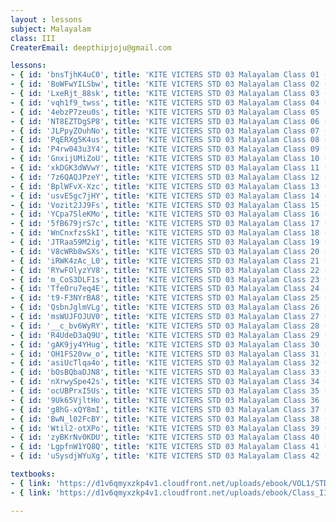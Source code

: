 ```yaml
--- 
layout : lessons 
subject: Malayalam
class: III
CreaterEmail: deepthipjoju@gmail.com

lessons: 
- { id: 'bnsTjhK4uC0', title: 'KITE VICTERS STD 03 Malayalam Class 01 (First Bell-ഫസ്റ്റ് ബെല്‍)' }
- { id: 'BoWFwYILSbw', title: 'KITE VICTERS STD 03 Malayalam Class 02 (First Bell-ഫസ്റ്റ് ബെല്‍)' }
- { id: 'LxeRjt_88sk', title: 'KITE VICTERS STD 03 Malayalam Class 03 (First Bell-ഫസ്റ്റ് ബെല്‍)' }
- { id: 'vqh1f9_twss', title: 'KITE VICTERS STD 03 Malayalam Class 04 (First Bell-ഫസ്റ്റ് ബെല്‍)' }
- { id: '4ebzP7zeu0s', title: 'KITE VICTERS STD 03 Malayalam Class 05 (First Bell-ഫസ്റ്റ് ബെല്‍)' }
- { id: 'NT8EZTDgSP8', title: 'KITE VICTERS STD 03 Malayalam Class 06 (First Bell-ഫസ്റ്റ് ബെല്‍)' }
- { id: 'JLPpyZOuhNo', title: 'KITE VICTERS STD 03 Malayalam Class 07 (First Bell-ഫസ്റ്റ് ബെല്‍)' }
- { id: 'PqERXg5K4us', title: 'KITE VICTERS STD 03 Malayalam Class 08 (First Bell-ഫസ്റ്റ് ബെല്‍)' }
- { id: 'P4rw043u3Y4', title: 'KITE VICTERS STD 03 Malayalam Class 09 (First Bell-ഫസ്റ്റ് ബെല്‍)' }
- { id: 'GnxijUMiZoU', title: 'KITE VICTERS STD 03 Malayalam Class 10 (First Bell-ഫസ്റ്റ് ബെല്‍)' }
- { id: 'xkDGK3dWVwY', title: 'KITE VICTERS STD 03 Malayalam Class 11 (First Bell-ഫസ്റ്റ് ബെല്‍)' }
- { id: '7z6QAQJPzeY', title: 'KITE VICTERS STD 03 Malayalam Class 12 (First Bell-ഫസ്റ്റ് ബെല്‍)' }
- { id: 'BplWFvX-Xzc', title: 'KITE VICTERS STD 03 Malayalam Class 13 (First Bell-ഫസ്റ്റ് ബെല്‍)' }
- { id: 'usvE5gc7jHY', title: 'KITE VICTERS STD 03 Malayalam Class 14 (First Bell-ഫസ്റ്റ് ബെല്‍)' }
- { id: 'Vozit2JJ9Fs', title: 'KITE VICTERS STD 03 Malayalam Class 15 (First Bell-ഫസ്റ്റ് ബെല്‍)' }
- { id: 'YCpa7SleKMo', title: 'KITE VICTERS STD 03 Malayalam Class 16 (First Bell-ഫസ്റ്റ് ബെല്‍)' }
- { id: '5fB679jrS7c', title: 'KITE VICTERS STD 03 Malayalam Class 17 (First Bell-ഫസ്റ്റ് ബെല്‍)' }
- { id: 'WnCnxfzsSkI', title: 'KITE VICTERS STD 03 Malayalam Class 18 (First Bell-ഫസ്റ്റ് ബെല്‍)' }
- { id: 'JTRaa59M2ig', title: 'KITE VICTERS STD 03 Malayalam Class 19 (First Bell-ഫസ്റ്റ് ബെല്‍)' }
- { id: 'V8cWRb8wSXs', title: 'KITE VICTERS STD 03 Malayalam Class 20 (First Bell-ഫസ്റ്റ് ബെല്‍)' }
- { id: 'iRWK4zAc_L0', title: 'KITE VICTERS STD 03 Malayalam Class 21 (First Bell-ഫസ്റ്റ് ബെല്‍)' }
- { id: 'RYwFOlyzYV8', title: 'KITE VICTERS STD 03 Malayalam Class 22 (First Bell-ഫസ്റ്റ് ബെല്‍)' }
- { id: 'm_CoS3DLF1s', title: 'KITE VICTERS STD 03 Malayalam Class 23 (First Bell-ഫസ്റ്റ് ബെല്‍)' }
- { id: 'TfeOru7eq4E', title: 'KITE VICTERS STD 03 Malayalam Class 24 (First Bell-ഫസ്റ്റ് ബെല്‍)' }
- { id: 't9-F3NYrBA8', title: 'KITE VICTERS STD 03 Malayalam Class 25 (First Bell-ഫസ്റ്റ് ബെല്‍)' }
- { id: 'QsbnJglmVLg', title: 'KITE VICTERS STD 03 Malayalam Class 26 (First Bell-ഫസ്റ്റ് ബെല്‍)' }
- { id: 'msWUJFOJUV0', title: 'KITE VICTERS STD 03 Malayalam Class 27 (First Bell-ഫസ്റ്റ് ബെല്‍)' }
- { id: '__c_bv6WyRY', title: 'KITE VICTERS STD 03 Malayalam Class 28 (First Bell-ഫസ്റ്റ് ബെല്‍)' } 
- { id: 'R4UdeD3aQ9U', title: 'KITE VICTERS STD 03 Malayalam Class 29 (First Bell-ഫസ്റ്റ് ബെല്‍)' }
- { id: 'gAK9jy4YHug', title: 'KITE VICTERS STD 03 Malayalam Class 30 (First Bell-ഫസ്റ്റ് ബെല്‍)' }
- { id: 'OH1FS20vw_o', title: 'KITE VICTERS STD 03 Malayalam Class 31 (First Bell-ഫസ്റ്റ് ബെല്‍)' } 
- { id: 'asiUcTlqa4o', title: 'KITE VICTERS STD 03 Malayalam Class 32 (First Bell-ഫസ്റ്റ് ബെല്‍)' }
- { id: 'bOsBQbaDJN8', title: 'KITE VICTERS STD 03 Malayalam Class 33 (First Bell-ഫസ്റ്റ് ബെല്‍)' }
- { id: 'nXrwySpe42s', title: 'KITE VICTERS STD 03 Malayalam Class 34 (First Bell-ഫസ്റ്റ് ബെല്‍)' }
- { id: 'ocUBPrxI5Us', title: 'KITE VICTERS STD 03 Malayalam Class 35 (First Bell-ഫസ്റ്റ് ബെല്‍)' }
- { id: '9Uk65VjltHo', title: 'KITE VICTERS STD 03 Malayalam Class 36 (First Bell-ഫസ്റ്റ് ബെല്‍)' }
- { id: 'g8hG-xQY8mI', title: 'KITE VICTERS STD 03 Malayalam Class 37 (First Bell-ഫസ്റ്റ് ബെല്‍)' }
- { id: 'BwN_l02FcBY', title: 'KITE VICTERS STD 03 Malayalam Class 38 (First Bell-ഫസ്റ്റ് ബെല്‍)' }
- { id: 'Wtil2-otXPo', title: 'KITE VICTERS STD 03 Malayalam Class 39 (First Bell-ഫസ്റ്റ് ബെല്‍)' }
- { id: 'zyBKrNv0KDU', title: 'KITE VICTERS STD 03 Malayalam Class 40 (First Bell-ഫസ്റ്റ് ബെല്‍)' }
- { id: 'LgpfnW1YQ8Q', title: 'KITE VICTERS STD 03 Malayalam Class 41 (First Bell-ഫസ്റ്റ് ബെല്‍)' }
- { id: 'uSysdjWYuXg', title: 'KITE VICTERS STD 03 Malayalam Class 42 (First Bell-ഫസ്റ്റ് ബെല്‍)' }

textbooks:
- { link: 'https://d1v6qmyxzkp4v1.cloudfront.net/uploads/ebook/VOL1/STD3/KeralaPadavaliMalayalam/KeralaPadavaliMalayalam.pdf', title: 'Malayalam Part -1' , medium: ' ' }
- { link: 'https://d1v6qmyxzkp4v1.cloudfront.net/uploads/ebook/Class_III/Mal_Reader_Vol_II/MalayalamReader.pdf', title: 'Malayalam Part -2' , medium: ' ' }

--- 
```

